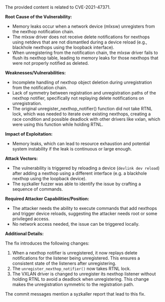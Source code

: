 The provided content is related to CVE-2021-47371.

**Root Cause of the Vulnerability:**
- Memory leaks occur when a network device (mlxsw) unregisters from the nexthop notification chain.
- The mlxsw driver does not receive delete notifications for nexthops using netdevs that are not dismantled during a device reload (e.g., blackhole nexthops using the loopback interface).
- When unregistering from the notification chain, the mlxsw driver fails to flush its nexthop table, leading to memory leaks for those nexthops that were not properly notified as deleted.

**Weaknesses/Vulnerabilities:**
- Incomplete handling of nexthop object deletion during unregistration from the notification chain.
- Lack of symmetry between registration and unregistration paths of the nexthop notifier, specifically not replaying delete notifications on unregistration.
- The original unregister\_nexthop\_notifier() function did not take RTNL lock, which was needed to iterate over existing nexthops, creating a race condition and possible deadlock with other drivers like vxlan, which were using this function while holding RTNL.

**Impact of Exploitation:**
- Memory leaks, which can lead to resource exhaustion and potential system instability if the leak is continuous or large enough.

**Attack Vectors:**
- The vulnerability is triggered by reloading a device (`devlink dev reload`) after adding a nexthop using a different interface (e.g. a blackhole nexthop using the loopback device).
- The syzkaller fuzzer was able to identify the issue by crafting a sequence of commands.

**Required Attacker Capabilities/Position:**
- The attacker needs the ability to execute commands that add nexthops and trigger device reloads, suggesting the attacker needs root or some privileged access.
- No network access needed, the issue can be triggered locally.

**Additional Details:**

The fix introduces the following changes:
1.  When a nexthop notifier is unregistered, it now replays delete notifications for the listener being unregistered. This ensures a consistent state of the listeners after unregistering.
2.  The `unregister_nexthop_notifier()` now takes RTNL lock.
3.  The VXLAN driver is changed to unregister its nexthop listener without holding RTNL to avoid a deadlock when unregistering. This change makes the unregistration symmetric to the registration path.

The commit messages mention a syzkaller report that lead to this fix.
